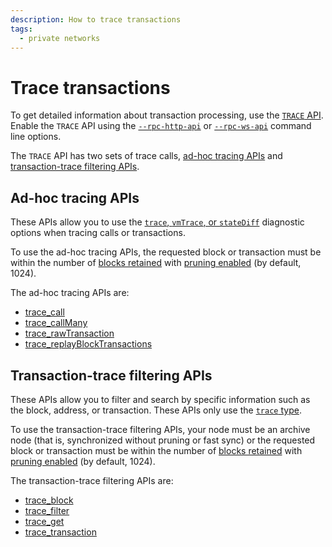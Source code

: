 ```yaml
---
description: How to trace transactions
tags:
  - private networks
---
```


# Trace transactions

To get detailed information about transaction processing, use the
[`TRACE` API](../../reference/api/index.md#trace-methods).
Enable the `TRACE` API using the
[`--rpc-http-api`](../../reference/cli/options.md#rpc-http-api) or
[`--rpc-ws-api`](../../reference/cli/options.md#rpc-ws-api) command line options.

The `TRACE` API has two sets of trace calls, [ad-hoc tracing APIs](#ad-hoc-tracing-apis) and
[transaction-trace filtering APIs](#transaction-trace-filtering-apis).

## Ad-hoc tracing APIs

These APIs allow you to use the [`trace`, `vmTrace`, or `stateDiff`](../../reference/trace-types.md)
diagnostic options when tracing calls or transactions.

To use the ad-hoc tracing APIs, the requested block or transaction must be within the
number of [blocks retained](../../reference/cli/options.md#pruning-blocks-retained) with [pruning enabled](../../reference/cli/options.md#pruning-enabled)
(by default, 1024).

The ad-hoc tracing APIs are:

* [trace_call](../../reference/api/index.md#trace_call)
* [trace_callMany](../../reference/api/index.md#trace_callmany)
* [trace_rawTransaction](../../reference/api/index.md#trace_rawtransaction)
* [trace_replayBlockTransactions](../../reference/api/index.md#trace_replayblocktransactions)

## Transaction-trace filtering APIs

These APIs allow you to filter and search by specific information such as the block, address, or transaction.
These APIs only use the [`trace` type](../../reference/trace-types.md#trace).

To use the transaction-trace filtering APIs, your node must be an archive node
(that is, synchronized without pruning or fast sync) or the
requested block or transaction must be within the
number of [blocks retained](../../reference/cli/options.md#pruning-blocks-retained) with [pruning enabled](../../reference/cli/options.md#pruning-enabled)
(by default, 1024).

The transaction-trace filtering APIs are:

* [trace_block](../../reference/api/index.md#trace_block)
* [trace_filter](../../reference/api/index.md#trace_filter)
* [trace_get](../../reference/api/index.md#trace_get)
* [trace_transaction](../../reference/api/index.md#trace_transaction)

